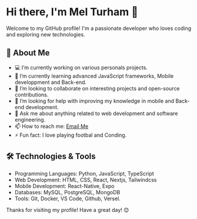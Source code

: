 # Hi there, I'm Mel Turham 👋

Welcome to my GitHub profile! I'm a passionate developer who loves coding and exploring new technologies.

## 🚀 About Me
- 💻 I’m currently working on various personals projects.
- 🌱 I’m currently learning advanced JavaScript frameworks, Mobile developpment and Back-end.
- 👯 I’m looking to collaborate on interesting projects and open-source contributions.
- 🤔 I’m looking for help with improving my knowledge in mobile and Back-end development.
- 💬 Ask me about anything related to web development and software engineering.
- 📫 How to reach me: [Email Me](mailto:tchoikuemel06@gmail.com)
- ⚡ Fun fact: I love playing footbal and Conding.

## 🛠️ Technologies & Tools
- Programming Languages: Python, JavaScript, TypeScript
- Web Development: HTML, CSS, React, Nextjs, Tailwindcss
- Mobile Development: React-Native, Expo
- Databases: MySQL, PostgreSQL, MongoDB
- Tools: Git, Docker, VS Code, Github, Versel.

Thanks for visiting my profile! Have a great day! 😊
